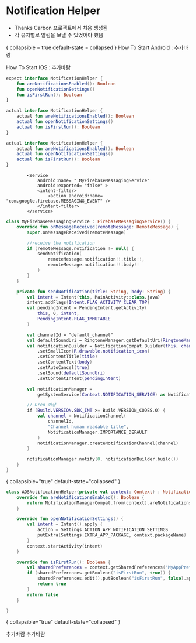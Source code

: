 # Notification Helper
* Thanks Carbon 프로젝트에서 처음 생성됨
* 각 유저별로 알림을 보낼 수 있었어야 했음

{ collapsible = true default-state = collapsed }
How To Start Android
: 추가바람

How To Start IOS
: 추가바람


<tabs>
<tab title="Shared">

```Kotlin
expect interface NotificationHelper {
    fun areNotificationsEnabled(): Boolean
    fun openNotificationSettings()
    fun isFirstRun(): Boolean
}
```
</tab>
</tabs>

<tabs>
<tab title = "Android">

```Kotlin
actual interface NotificationHelper {
    actual fun areNotificationsEnabled(): Boolean
    actual fun openNotificationSettings()
    actual fun isFirstRun(): Boolean
}
```
</tab>
<tab title="IOS">

```Kotlin
actual interface NotificationHelper {
    actual fun areNotificationsEnabled(): Boolean
    actual fun openNotificationSettings()
    actual fun isFirstRun(): Boolean
}
```
</tab>
</tabs>
<tabs>
<tab title="AndroidManifest">

```text
        <service
            android:name= ".MyFirebaseMessagingService"
            android:exported= "false" >
            <intent-filter>
                <action android:name= "com.google.firebase.MESSAGING_EVENT" />
            </intent-filter>
        </service>
```
</tab>
<tab title="AndroidProject">

```Kotlin
class MyFirebaseMessagingService : FirebaseMessagingService() {
    override fun onMessageReceived(remoteMessage: RemoteMessage) {
        super.onMessageReceived(remoteMessage)

        //receive the notification
        if (remoteMessage.notification != null) {
            sendNotification(
                remoteMessage.notification!!.title!!,
                remoteMessage.notification!!.body!!
            )
        }
    }

    private fun sendNotification(title: String, body: String) {
        val intent = Intent(this, MainActivity::class.java)
        intent.addFlags(Intent.FLAG_ACTIVITY_CLEAR_TOP)
        val pendingIntent = PendingIntent.getActivity(
            this, 0, intent,
            PendingIntent.FLAG_IMMUTABLE
        )

        val channelId = "default_channel"
        val defaultSoundUri = RingtoneManager.getDefaultUri(RingtoneManager.TYPE_NOTIFICATION)
        val notificationBuilder = NotificationCompat.Builder(this, channelId)
            .setSmallIcon(R.drawable.notification_icon)
            .setContentTitle(title)
            .setContentText(body)
            .setAutoCancel(true)
            .setSound(defaultSoundUri)
            .setContentIntent(pendingIntent)

        val notificationManager =
            getSystemService(Context.NOTIFICATION_SERVICE) as NotificationManager

        // Oreo 이상
        if (Build.VERSION.SDK_INT >= Build.VERSION_CODES.O) {
            val channel = NotificationChannel(
                channelId,
                "Channel human readable title",
                NotificationManager.IMPORTANCE_DEFAULT
            )
            notificationManager.createNotificationChannel(channel)
        }

        notificationManager.notify(0, notificationBuilder.build())
    }
}
```
{ collapsible="true" default-state="collapsed" }
```Kotlin
class AOSNotificationHelper(private val context: Context) : NotificationHelper {
    override fun areNotificationsEnabled(): Boolean {
        return NotificationManagerCompat.from(context).areNotificationsEnabled()
    }

    override fun openNotificationSettings() {
        val intent = Intent().apply {
            action = Settings.ACTION_APP_NOTIFICATION_SETTINGS
            putExtra(Settings.EXTRA_APP_PACKAGE, context.packageName)
        }
        context.startActivity(intent)
    }

    override fun isFirstRun(): Boolean {
        val sharedPreferences = context.getSharedPreferences("MyAppPreferences", Context.MODE_PRIVATE)
        if (sharedPreferences.getBoolean("isFirstRun", true)) {
            sharedPreferences.edit().putBoolean("isFirstRun", false).apply()
            return true
        }
        return false
    }

}
```
{ collapsible="true" default-state="collapsed" }
</tab>
</tabs>

<tabs>
<tab title="IOS">
추가바람
</tab>
<tab title="Swift">
추가바람
</tab>
</tabs>